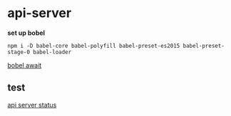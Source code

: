 # api-server

**set up bobel**

```
npm i -D babel-core babel-polyfill babel-preset-es2015 babel-preset-stage-0 babel-loader
```

[bobel await ](http://stackoverflow.com/questions/33527653/babel-6-regeneratorruntime-is-not-defined-with-async-await)


## test

[api server status](http://114.35.96.3/api/v2/scraper)
